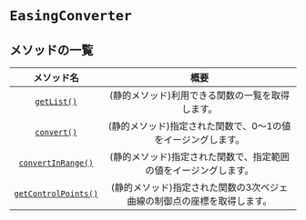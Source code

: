 # `EasingConverter`

## メソッドの一覧

| メソッド名 | 概要 |
|:----:|:----:|
| [`getList()`](./getList().md) | (静的メソッド)利用できる関数の一覧を取得します。 |
| [`convert()`](./convert().md) | (静的メソッド)指定された関数で、0〜1の値をイージングします。 |
| [`convertInRange()`](./convertInRange().md) | (静的メソッド)指定された関数で、指定範囲の値をイージングします。 |
| [`getControlPoints()`](./getControlPoints().md) | (静的メソッド)指定された関数の3次ベジェ曲線の制御点の座標を取得します。 |